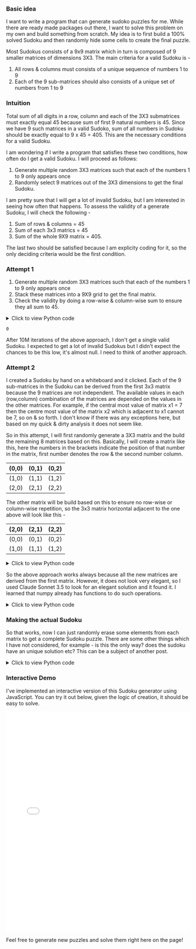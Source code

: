 ### Basic idea
I want to write a program that can generate sudoko puzzles for me. While there are ready made packages out there, I want to solve this problem on my own and build something from scratch. My idea is to first build a 100% solved Sudoku and then randomly hide some cells to create the final puzzle.

Most Sudokus consists of a 9x9 matrix which in turn is composed of 9 smaller matrices of dimensions 3X3. The main criteria for a valid Sudoku is - 

1. All rows & columns must consists of a unique sequence of numbers 1 to 9
2. Each of the 9 sub-matrices should also consists of a unique set of numbers from 1 to 9

### Intuition
Total sum of all digits in a row, column and each of the 3X3 submatrices must exactly equal 45 because sum of first 9 natural numbers is 45. Since we have 9 such matrices in a valid Sudoko, sum of all numbers in Sudoku should be exactly equal to 9 x 45 = 405. This are the necessary conditions for a valid Sudoku.

I am wondering if I write a program that satisfies these two conditions, how often do I get a valid Sudoku. I will proceed as follows:

1. Generate multiple random 3X3 matrices such that each of the numbers 1 to 9 only appears once
2. Randomly select 9 matrices out of the 3X3 dimensions to get the final Sudoku.

I am pretty sure that I will get a lot of invalid Sudoku, but I am interested in seeing how often that happens. To assess the validity of a generate Sudoku, I will check the following -

1. Sum of rows & columns = 45
2. Sum of each 3x3 matrics = 45
3. Sum of the whole 9X9 matrix = 405.

The last two should be satisfied because I am explicity coding for it, so the only deciding criteria would be the first condition. 

### Attempt 1

1. Generate multiple random 3X3 matrices such that each of the numbers 1 to 9 only appears once
2. Stack these matrices into a 9X9 grid to get the final matrix.
3. Check the validity by doing a row-wise & column-wise sum to ensure they all sum to 45.

<details>
<summary>Click to view Python code</summary>

```python
import pandas as pd
import numpy as np
import seaborn as sns
import matplotlib.pyplot as plt
import random
import plotly.express as px

d = [1,2,3,4,5,6,7,8,9]
valid = []

for i in range(10000000):
    x1 = np.random.choice(d,size=(3,3),replace=False)
    x2 = np.random.choice(d,size=(3,3),replace=False)
    x3 = np.random.choice(d,size=(3,3),replace=False)
    x4 = np.random.choice(d,size=(3,3),replace=False)
    x5 = np.random.choice(d,size=(3,3),replace=False)
    x6 = np.random.choice(d,size=(3,3),replace=False)
    x7 = np.random.choice(d,size=(3,3),replace=False)
    x8 = np.random.choice(d,size=(3,3),replace=False)
    x9 = np.random.choice(d,size=(3,3),replace=False)

    s1 = np.hstack([x1,x2,x3])
    s2 = np.hstack([x4,x5,x6])
    s3 = np.hstack([x7,x8,x9])

    s = np.vstack([s1,s2,s3])
    if (all(s.sum(axis=0) == 45) and all(s.sum(axis=1) ==45)):
        valid.append(1)
    else:
        valid.append(0)

sum(valid)
```
</details>




    0



After 10M iterations of the above approach, I don't get a single valid Sudoku. I expected to get a lot of invalid Sudokus but I didn't expect the chances to be this low, it's almost null. I need to think of another approach.

### Attempt 2

I created a Sudoku by hand on a whiteboard and it clicked. Each of the 9 sub-matrices in the Sudoku can be derived from the first 3x3 matrix because the 9 matrices are not independent. The available values in each (row,column) combination of the matrices are depended on the values in the other matrices. For example, if the central most value of matrix x1 = 7 then the centre most value of the matrix x2 which is adjacent to x1 cannot be 7, so on & so forth. I don't know if there was any exceptions here, but based on my quick & dirty analysis it does not seem like. 

So in this attempt, I will first randomly generate a 3X3 matrix and the build the remaining 8 matrices based on this. Basically, I will create a matrix like this, here the numbers in the brackets indicate the position of that number in the matrix, first number denotes the row & the second number column.

|(0,0)|(0,1)|(0,2)|
|-----|-----|-----|
|(1,0)|(1,1)|(1,2)|
|(2,0)|(2,1)|(2,2)|

The other matrix will be build based on this to ensure no row-wise or column-wise repetition, so the 3x3 matrix horizontal adjacent to the one above will look like this - 

|(2,0)|(2,1)|(2,2)|
|-----|-----|-----|
|(0,0)|(0,1)|(0,2)|
|(1,0)|(1,1)|(1,2)|

<details>
<summary>Click to view Python code</summary>

```python
y1 = np.random.choice(d,size=(3,3),replace=False) #Initial random matrix

y2 = np.array([[y1[2,0], y1[2,1], y1[2,2]],
               [y1[0,0], y1[0,1], y1[0,2]],
               [y1[1,0], y1[1,1], y1[1,2]]])

y3 = np.array([[y1[1,0], y1[1,1], y1[1,2]],
               [y1[2,0], y1[2,1], y1[2,2]],
               [y1[0,0], y1[0,1], y1[0,2]]])

y4 = np.array([[y1[0,1],y1[0,2],y1[0,0]],
               [y1[1,1],y1[1,2],y1[1,0]],
               [y1[2,1],y1[2,2],y1[2,0]]])

y5 = np.array([[y4[2,0], y4[2,1], y4[2,2]],
               [y4[0,0], y4[0,1], y4[0,2]],
               [y4[1,0], y4[1,1], y4[1,2]]])

y6 = np.array([[y4[1,0], y4[1,1], y4[1,2]],
               [y4[2,0], y4[2,1], y4[2,2]],
               [y4[0,0], y4[0,1], y4[0,2]]])

y7 = np.array([[y4[0,1],y4[0,2],y4[0,0]],
               [y4[1,1],y4[1,2],y4[1,0]],
               [y4[2,1],y4[2,2],y4[2,0]]])

y8 = np.array([[y7[2,0], y7[2,1], y7[2,2]],
               [y7[0,0], y7[0,1], y7[0,2]],
               [y7[1,0], y7[1,1], y7[1,2]]])

y9 = np.array([[y7[1,0], y7[1,1], y7[1,2]],
               [y7[2,0], y7[2,1], y7[2,2]],
               [y7[0,0], y7[0,1], y7[0,2]]])

m1 = np.hstack([y1,y2,y3])
m2 = np.hstack([y4,y5,y6])
m3 = np.hstack([y7,y8,y9])

m = np.vstack([m1,m2,m3])

(all(m.sum(axis=0) == 45) and all(m.sum(axis=1) ==45))
```
</details>

So the above approach works always because all the new matrices are derived from the first matrix. However, it does not look very elegant, so I used Claude Sonnet 3.5 to look for an elegant solution and it found it. I learned that numpy already has functions to do such operations.

<details>
<summary>Click to view Python code</summary>

```python
import numpy as np

d = [1, 2, 3, 4, 5, 6, 7, 8, 9]

# Create initial random 3x3 matrix
y1 = np.random.choice(d, size=(3,3), replace=False)

# Define row permutations
row_perm1 = [2, 0, 1]
row_perm2 = [1, 2, 0]

# Generate y2 and y3 by row permutations of y1
y2 = y1[row_perm1]
y3 = y1[row_perm2]

# Generate y4 by column rotation of y1
y4 = np.roll(y1, -1, axis=1)

# Generate y5 and y6 by row permutations of y4
y5 = y4[row_perm1]
y6 = y4[row_perm2]

# Generate y7 by column rotation of y4
y7 = np.roll(y4, -1, axis=1)

# Generate y8 and y9 by row permutations of y7
y8 = y7[row_perm1]
y9 = y7[row_perm2]

m1 = np.hstack([y1,y2,y3])
m2 = np.hstack([y4,y5,y6])
m3 = np.hstack([y7,y8,y9])

m = np.vstack([m1,m2,m3])

(all(m.sum(axis=0) == 45) and all(m.sum(axis=1) ==45))

```





    True


</details>

### Making the actual Sudoku

So that works, now I can just randomly erase some elements from each matrix to get a complete Sudoku puzzle. There are some other things which I have not considered, for example - is this the only way? does the sudoku have an unique solution etc? This can be a subject of another post.


<details>
<summary>Click to view Python code</summary>

```python
# Create a copy of the solution
solution = m.copy()

# Remove random elements to create the puzzle
num_to_remove = 40  # Adjust this number to control difficulty
indices = np.arange(81)
np.random.shuffle(indices)
for i in indices[:num_to_remove]:
    m[i // 9, i % 9] = 0  # Use 0 to represent empty cells
```
</details>

### Interactive Demo

I've implemented an interactive version of this Sudoku generator using JavaScript. You can try it out below, given the logic of creation, it should be easy to solve.

<iframe src="/assets/sudoku-generator/sudoku-html.html" width="100%" height="600px" frameborder="0"></iframe>

Feel free to generate new puzzles and solve them right here on the page!